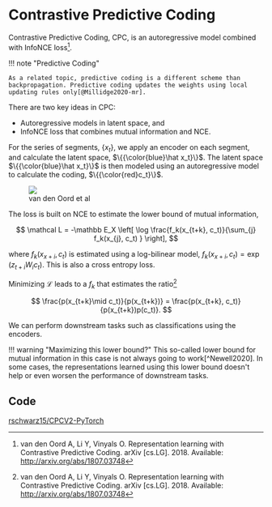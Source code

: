 # Contrastive Predictive Coding

Contrastive Predictive Coding, CPC, is an autoregressive model combined with InfoNCE loss[^Oord2018].


!!! note "Predictive Coding"

    As a related topic, predictive coding is a different scheme than backpropagation. Predictive coding updates the weights using local updating rules only[@Millidge2020-mr].


There are two key ideas in CPC:

- Autoregressive models in latent space, and
- InfoNCE loss that combines mutual information and NCE.

For the series of segments, $\{x_t\}$, we apply an encoder on each segment, and calculate the latent space, $\{{\color{blue}\hat x_t}\}$. The latent space $\{{\color{blue}\hat x_t}\}$ is then modeled using an autoregressive model to calculate the coding, $\{{\color{red}c_t}\}$.

<figure>
  <img src="../assets/contrastive-predictive-coding/cpc-overview.png">
  <figcaption>van den Oord et al</figcaption>
</figure>

The loss is built on NCE to estimate the lower bound of mutual information,

$$
\mathcal L = -\mathbb E_X \left[ \log \frac{f_k(x_{t+k}, c_t)}{\sum_{j} f_k(x_{j}, c_t) } \right],
$$

where $f_k(x_{x+i}, c_t)$ is estimated using a log-bilinear model, $f_k(x_{x+i}, c_t) = \exp\left( z_{t+i} W_i c_t \right)$. This is also a cross entropy loss.

Minimizing $\mathcal L$ leads to a $f_k$ that estimates the ratio[^Oord2018]

$$
\frac{p(x_{t+k}\mid c_t)}{p(x_{t+k})} = \frac{p(x_{t+k}, c_t)}{p(x_{t+k})p(c_t)}.
$$

We can perform downstream tasks such as classifications using the encoders.

!!! warning "Maximizing this lower bound?"
    This so-called lower bound for mutual information in this case is not always going to work[^Newell2020]. In some cases, the representations learned using this lower bound doesn't help or even worsen the performance of downstream tasks.



## Code

[rschwarz15/CPCV2-PyTorch](https://github.com/rschwarz15/CPCV2-PyTorch)


[^Oord2018]: van den Oord A, Li Y, Vinyals O. Representation learning with Contrastive Predictive Coding. arXiv [cs.LG]. 2018. Available: http://arxiv.org/abs/1807.03748
